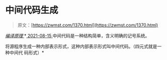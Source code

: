 <!--yml
category: 未分类
date: 0001-01-01 00:00:00
-->

# 中间代码生成

> 原文：[https://zwmst.com/1370.html](https://zwmst.com/1370.html)

   [ *编译原理* ](https://zwmst.com/%e7%bc%96%e8%af%91%e5%8e%9f%e7%90%86)*[ <time datetime="2021-08-15T11:13:00+08:00"> 2021-08-15 </time> ](https://zwmst.com/1370.html)  中间代码是一种结构简单，含义明确的记号系统。

将源程序生成一种内部表示形式，这种内部表示形式叫中间代码。（四元式就是一种中间代 码形式）*